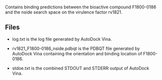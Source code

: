 Contains binding predictions between the bioactive compound F1800-0186 and the nside search space on the virulence factor rv1821.

## Files

- log.txt is the log file generated by AutoDock Vina.

- rv1821_F1800-0186_nside.pdbqt is the PDBQT file generated by AutoDock Vina containing the orientation and binding location of F1800-0186.

- stdoe.txt is the combined STDOUT and STDERR output of AutoDock Vina.

